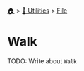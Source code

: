 <!--startTocheader-->
[🏠](../../README.md) > [🔧 Utilities](../README.md) > [File](README.md)
# Walk
<!--endTocheader-->
TODO: Write about `Walk`
<!--startTocsubtopic-->
<!--endTocsubtopic-->